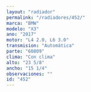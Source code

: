 ```yaml
---
layout: "radiador"
permalink: "/radiadores/452/"
marca: "BMW"
modelo: "X3"
ano: "2017"
motor: "L4 2.0, L6 3.0"
transmision: "Automática"
parte: "60809"
clima: "Con clima"
alto: "23 5/8"
ancho: "15 1/4"
observaciones: ""
id: "452"
---
```


